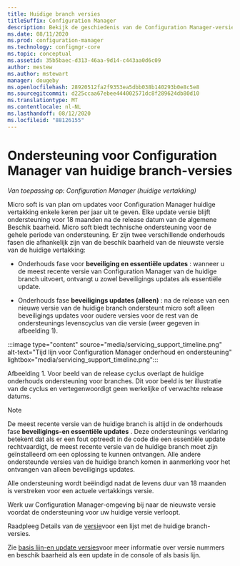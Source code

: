 ```yaml
---
title: Huidige branch versies
titleSuffix: Configuration Manager
description: Bekijk de geschiedenis van de Configuration Manager-versie en meer informatie over de beschik bare fasen van de service.
ms.date: 08/11/2020
ms.prod: configuration-manager
ms.technology: configmgr-core
ms.topic: conceptual
ms.assetid: 35b5baec-d313-46aa-9d14-c443aa0d6c09
author: mestew
ms.author: mstewart
manager: dougeby
ms.openlocfilehash: 28920512fa2f9353ea5dbb038b140293b0e8c5e8
ms.sourcegitcommit: d225ccaa67ebee444002571dc8f289624db80d10
ms.translationtype: MT
ms.contentlocale: nl-NL
ms.lasthandoff: 08/12/2020
ms.locfileid: "88126155"
---
```

# <a name="support-for-configuration-manager-current-branch-versions"></a>Ondersteuning voor Configuration Manager van huidige branch-versies

*Van toepassing op: Configuration Manager (huidige vertakking)*

Micro soft is van plan om updates voor Configuration Manager huidige vertakking enkele keren per jaar uit te geven. Elke update versie blijft ondersteuning voor 18 maanden na de release datum van de algemene Beschik baarheid. Micro soft biedt technische ondersteuning voor de gehele periode van ondersteuning. Er zijn twee verschillende onderhouds fasen die afhankelijk zijn van de beschik baarheid van de nieuwste versie van de huidige vertakking:

- Onderhouds fase voor **beveiliging en essentiële updates** : wanneer u de meest recente versie van Configuration Manager van de huidige branch uitvoert, ontvangt u zowel beveiligings updates als essentiële update.  

- Onderhouds fase **beveiligings updates (alleen)** : na de release van een nieuwe versie van de huidige branch ondersteunt micro soft alleen beveiligings updates voor oudere versies voor de rest van de ondersteunings levenscyclus van die versie (weer gegeven in afbeelding 1).  

:::image type="content" source="media/servicing_support_timeline.png" alt-text="Tijd lijn voor Configuration Manager onderhoud en ondersteuning" lightbox="media/servicing_support_timeline.png":::

Afbeelding 1. Voor beeld van de release cyclus overlapt de huidige onderhouds ondersteuning voor branches. Dit voor beeld is ter illustratie van de cyclus en vertegenwoordigt geen werkelijke of verwachte release datums.

> [!NOTE]
> De meest recente versie van de huidige branch is altijd in de onderhouds fase **beveiligings-en essentiële updates** . Deze ondersteunings verklaring betekent dat als er een fout optreedt in de code die een essentiële update rechtvaardigt, de meest recente versie van de huidige branch moet zijn geïnstalleerd om een oplossing te kunnen ontvangen. Alle andere ondersteunde versies van de huidige branch komen in aanmerking voor het ontvangen van alleen beveiligings updates.
>
> Alle ondersteuning wordt beëindigd nadat de levens duur van 18 maanden is verstreken voor een actuele vertakkings versie.
>
> Werk uw Configuration Manager-omgeving bij naar de nieuwste versie voordat de ondersteuning voor uw huidige versie verloopt.

Raadpleeg Details van de [versie](updates.md#version-details)voor een lijst met de huidige branch-versies.

Zie [basis lijn-en update versies](updates.md#bkmk_Baselines)voor meer informatie over versie nummers en beschik baarheid als een update in de console of als basis lijn.
